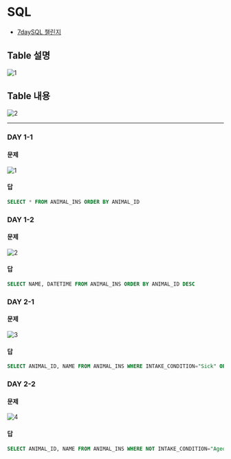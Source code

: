 # SQL

- <a href="https://github.com/ydj515/Algorithm_study/blob/master/Java/src/num15953/Main.java">7daySQL 챌린지</a>

## Table 설명
![1](https://user-images.githubusercontent.com/32935365/64315607-7cd45600-cfed-11e9-83ee-f78d1c0c8aba.PNG)

## Table 내용
![2](https://user-images.githubusercontent.com/32935365/64315628-8a89db80-cfed-11e9-920f-5ba5c08808aa.PNG)

<hr>

### DAY 1-1

#### 문제
![1](https://user-images.githubusercontent.com/32935365/64316314-6b8c4900-cfef-11e9-969b-e17d1c35db4e.PNG)
#### 답
```SQL
SELECT * FROM ANIMAL_INS ORDER BY ANIMAL_ID
```

### DAY 1-2

#### 문제
![2](https://user-images.githubusercontent.com/32935365/64316484-ed7c7200-cfef-11e9-8010-bfd69b168847.PNG)
#### 답
```SQL
SELECT NAME, DATETIME FROM ANIMAL_INS ORDER BY ANIMAL_ID DESC
```

### DAY 2-1

#### 문제
![3](https://user-images.githubusercontent.com/32935365/64316615-4c41eb80-cff0-11e9-9d88-e37f46aa4948.PNG)
#### 답
```SQL
SELECT ANIMAL_ID, NAME FROM ANIMAL_INS WHERE INTAKE_CONDITION="Sick" ORDER BY ANIMAL_ID
```

### DAY 2-2

#### 문제
![4](https://user-images.githubusercontent.com/32935365/64316630-5663ea00-cff0-11e9-88e7-a778723c90db.PNG)
#### 답
```SQL
SELECT ANIMAL_ID, NAME FROM ANIMAL_INS WHERE NOT INTAKE_CONDITION="Aged" ORDER BY ANIMAL_ID
```
